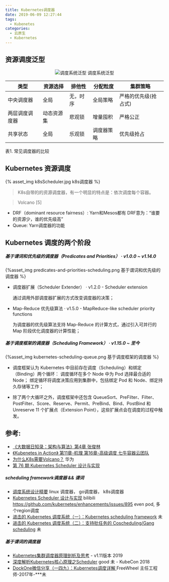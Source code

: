 ```yaml
---
title: Kubernetes调度器
date: 2019-06-09 12:27:44
tags:
  - Kubenetes
categories: 
  - 云原生
  - Kubernetes  
---
```


<p></p>
<!-- more -->



##  资源调度泛型

<div style="text-align: center;">

![调度系统泛型](https://user-images.githubusercontent.com/5608425/65023010-96b65700-d964-11e9-9acd-7cc8edbbde85.JPG)
调度系统泛型
</div>


类型|	资源选择|	排他性|	分配粒度|	集群策略
-|-|-|-|-
中央调度器|	全局|	无，时序|	全局策略|	严格的优先级(抢占式) 
两层调度调度器|	动态资源集|	悲观锁|	增量囤积|	严格公正
共享状态|	全局|	乐观锁|	调度器策略|	优先级抢占

表1. 常见调度器的比较


##  Kubernetes 资源调度

{% asset_img   k8sScheduler.jpg  k8s调度器  %} 

> K8s自带的的资源调度器，有一个明显的特点是：依次调度每个容器。

> Volcano [5] 
  + DRF（dominant resource fairness）: Yarn和Mesos都有
  DRF意为：“谁要的资源少，谁的优先级高”
  + Queue: Yarn调度器的功能


## Kubernetes 调度的两个阶段

##### 基于谓词和优先级的调度器（Predicates and Priorities） · v1.0.0 ~ v1.14.0
{%asset_img predicates-and-priorities-scheduling.png 基于谓词和优先级的调度器 %}

+ 调度器扩展（Scheduler Extender） · v1.2.0 - Scheduler extension

    通过调用外部调度器扩展的方式改变调度器的决策；

+ Map-Reduce 优先级算法 · v1.5.0 - MapReduce-like scheduler priority functions

    为调度器的优先级算法支持 Map-Reduce 的计算方式，通过引入可并行的 Map 阶段优化调度器的计算性能；

##### 基于调度框架的调度器（Scheduling Framework） · v1.15.0 ~ 至今
{%asset_img kubernetes-scheduling-queue.png 基于调度框架的调度器 %}

+ 调度框架认为 Kubernetes 中目前存在调度（Scheduling）和绑定（Binding）两个循环：
    调度循环在多个 Node 中为 Pod 选择最合适的 Node；
    绑定循环将调度决策应用到集群中，包括绑定 Pod 和 Node、绑定持久存储等工作；

+ 除了两个大循环之外，调度框架中还包含 QueueSort、PreFilter、Filter、PostFilter、Score、Reserve、Permit、PreBind、Bind、PostBind 和 Unreserve 11 个扩展点（Extension Point），这些扩展点会在调度的过程中触发。

## 参考:

+ [《大数据日知录：架构与算法》第4章 张俊林](https://www.amazon.cn/dp/B00NGW4EAG/ref=sr_1_1?__mk_zh_CN=%E4%BA%9A%E9%A9%AC%E9%80%8A%E7%BD%91%E7%AB%99&keywords=%E5%A4%A7%E6%95%B0%E6%8D%AE%E6%97%A5%E7%9F%A5%E5%BD%95%EF%BC%9A%E6%9E%B6%E6%9E%84%E4%B8%8E%E7%AE%97%E6%B3%95&qid=1560055240&s=gateway&sr=8-1)
+ [《Kubenetes in Action》 第11章-机理 第16章-高级调度  七牛容器云团队](http://product.dangdang.com/26439199.html?ref=book-65152-9168_1-529800-3)
+ [为什么K8s需要Volcano？](https://mp.weixin.qq.com/s/_6WCgqxjTR1rAv8gQqNdWw) 华为
+ [第 76 期 Kubernetes Scheduler 设计与实现](https://github.com/talkgo/night/issues/535)


##### scheduling framework调度器 && 谓词
+ [调度系统设计精要](https://draveness.me/system-design-scheduler/) linux 调度器， go调度器， k8s调度器
+ [Kubernetes Scheduler 设计与实现](https://www.bilibili.com/video/BV1N7411w7M9) bilibili
https://github.com/kubernetes/enhancements/issues/895 even pod, 多个region调度
+ [进击的 Kubernetes 调度系统（一）：Kubernetes scheduling framework](https://mp.weixin.qq.com/s/UkVXuZU0E0LT3LaDdZG4Xg)  未
+ [进击的 Kubernetes 调度系统（二）：支持批任务的 Coscheduling/Gang scheduling](https://blog.csdn.net/alisystemsoftware/article/details/107359341) 未


##### 基于谓词的调度器
+ [Kubernetes集群调度器原理剖析及思考](https://mp.weixin.qq.com/s/gfq1qghLW7g4gKZBBP17IA) - v1.11版本 2019
+ [深度解析Kubernetes核心原理之Scheduler](https://cloud.tencent.com/developer/article/1475940) good 未 - KubeCon 2018
+ [DockOne微信分享（一四九）：Kubernetes调度详解 ](http://dockone.io/article/2885)  FreeWheel 主任工程师-2017年-***未


​                                        